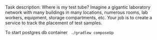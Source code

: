 Task description:
Where is my test tube?
Imagine a gigantic laboratory network with many buildings in many locations, numerous rooms, lab workers, equipment, storage compartments, etc.
Your job is to create a service to track the placement of test samples.


To start postgres db container
``` ./gradlew composeUp```
